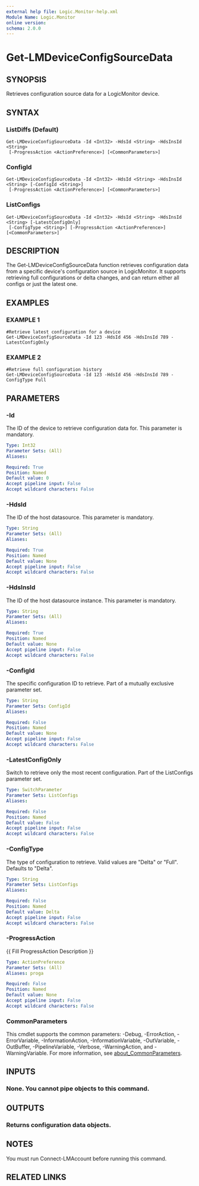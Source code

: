 ```yaml
---
external help file: Logic.Monitor-help.xml
Module Name: Logic.Monitor
online version:
schema: 2.0.0
---
```


# Get-LMDeviceConfigSourceData

## SYNOPSIS
Retrieves configuration source data for a LogicMonitor device.

## SYNTAX

### ListDiffs (Default)
```
Get-LMDeviceConfigSourceData -Id <Int32> -HdsId <String> -HdsInsId <String>
 [-ProgressAction <ActionPreference>] [<CommonParameters>]
```

### ConfigId
```
Get-LMDeviceConfigSourceData -Id <Int32> -HdsId <String> -HdsInsId <String> [-ConfigId <String>]
 [-ProgressAction <ActionPreference>] [<CommonParameters>]
```

### ListConfigs
```
Get-LMDeviceConfigSourceData -Id <Int32> -HdsId <String> -HdsInsId <String> [-LatestConfigOnly]
 [-ConfigType <String>] [-ProgressAction <ActionPreference>] [<CommonParameters>]
```

## DESCRIPTION
The Get-LMDeviceConfigSourceData function retrieves configuration data from a specific device's configuration source in LogicMonitor.
It supports retrieving full configurations or delta changes, and can return either all configs or just the latest one.

## EXAMPLES

### EXAMPLE 1
```
#Retrieve latest configuration for a device
Get-LMDeviceConfigSourceData -Id 123 -HdsId 456 -HdsInsId 789 -LatestConfigOnly
```

### EXAMPLE 2
```
#Retrieve full configuration history
Get-LMDeviceConfigSourceData -Id 123 -HdsId 456 -HdsInsId 789 -ConfigType Full
```

## PARAMETERS

### -Id
The ID of the device to retrieve configuration data for.
This parameter is mandatory.

```yaml
Type: Int32
Parameter Sets: (All)
Aliases:

Required: True
Position: Named
Default value: 0
Accept pipeline input: False
Accept wildcard characters: False
```

### -HdsId
The ID of the host datasource.
This parameter is mandatory.

```yaml
Type: String
Parameter Sets: (All)
Aliases:

Required: True
Position: Named
Default value: None
Accept pipeline input: False
Accept wildcard characters: False
```

### -HdsInsId
The ID of the host datasource instance.
This parameter is mandatory.

```yaml
Type: String
Parameter Sets: (All)
Aliases:

Required: True
Position: Named
Default value: None
Accept pipeline input: False
Accept wildcard characters: False
```

### -ConfigId
The specific configuration ID to retrieve.
Part of a mutually exclusive parameter set.

```yaml
Type: String
Parameter Sets: ConfigId
Aliases:

Required: False
Position: Named
Default value: None
Accept pipeline input: False
Accept wildcard characters: False
```

### -LatestConfigOnly
Switch to retrieve only the most recent configuration.
Part of the ListConfigs parameter set.

```yaml
Type: SwitchParameter
Parameter Sets: ListConfigs
Aliases:

Required: False
Position: Named
Default value: False
Accept pipeline input: False
Accept wildcard characters: False
```

### -ConfigType
The type of configuration to retrieve.
Valid values are "Delta" or "Full".
Defaults to "Delta".

```yaml
Type: String
Parameter Sets: ListConfigs
Aliases:

Required: False
Position: Named
Default value: Delta
Accept pipeline input: False
Accept wildcard characters: False
```

### -ProgressAction
{{ Fill ProgressAction Description }}

```yaml
Type: ActionPreference
Parameter Sets: (All)
Aliases: proga

Required: False
Position: Named
Default value: None
Accept pipeline input: False
Accept wildcard characters: False
```

### CommonParameters
This cmdlet supports the common parameters: -Debug, -ErrorAction, -ErrorVariable, -InformationAction, -InformationVariable, -OutVariable, -OutBuffer, -PipelineVariable, -Verbose, -WarningAction, and -WarningVariable. For more information, see [about_CommonParameters](http://go.microsoft.com/fwlink/?LinkID=113216).

## INPUTS

### None. You cannot pipe objects to this command.
## OUTPUTS

### Returns configuration data objects.
## NOTES
You must run Connect-LMAccount before running this command.

## RELATED LINKS
